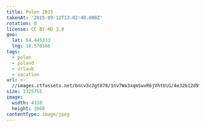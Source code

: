 ```yaml
---
title: Polen 2015
takenAt: '2015-09-12T13:02:48.000Z'
rotation: 0
license: CC BY-ND 3.0
geo:
  lat: 54.445333
  lng: 18.570166
tags:
  - polen
  - poland
  - urlaub
  - vacation
url: >-
  //images.ctfassets.net/bncv3c2gt878/1nv7Wa3xqmSwvR6jVhtUiG/4e32b12d9f5e6c51d6bac5b276a34882/polen-2015_25862706961_o
size: 3325755
image:
  width: 4310
  height: 2868
contentType: image/jpeg
---
```


